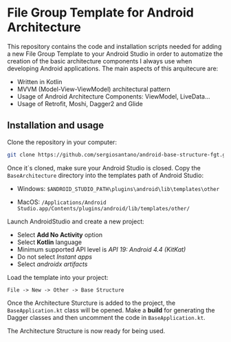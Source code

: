 # File Group Template for Android Architecture
This repository contains the code and installation scripts needed for adding a new File Group Template to your Android Studio in order to automatize the creation of the basic architecture components I always use when developing Android applications. The main aspects of this arquitecure are:
* Written in Kotlin
* MVVM (Model-View-ViewModel) architectural pattern
* Usage of Android Architecture Components: ViewModel, LiveData...
* Usage of Retrofit, Moshi, Dagger2 and Glide

## Installation and usage

Clone the repository in your computer:
```bash
git clone https://github.com/sergiosantano/android-base-structure-fgt.git
```
Once it´s cloned, make sure your Android Studio is closed. Copy the `BaseArchitecture` directory into the templates path of Android Studio:

* Windows: `$ANDROID_STUDIO_PATH\plugins\android\lib\templates\other`

* MacOS: `/Applications/Android Studio.app/Contents/plugins/android/lib/templates/other/`

Launch AndroidStudio and create a new project:
* Select **Add No Activity** option
* Select **Kotlin** language
* Minimum supported API level is _API 19: Android 4.4 (KitKat)_
* Do not select _Instant apps_
* Select _androidx artifacts_

Load the template into your project:
```
File -> New -> Other -> Base Structure
```

Once the Architecture Sturcture is added to the project, the `BaseApplication.kt` class will be opened. Make a **build** for generating the Dagger classes and then uncomment the code in `BaseApplication.kt`.

The Architecture Structure is now ready for being used.

